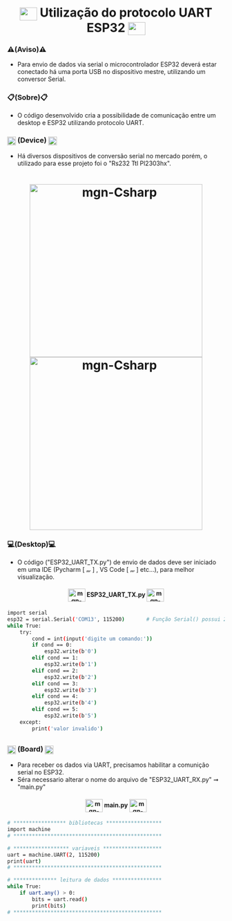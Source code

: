 <h1 align="center">
   <img align="center" alt="mgn-python" height="30" width="40" src="https://cdn.jsdelivr.net/gh/devicons/devicon/icons/python/python-original.svg"> Utilização do protocolo UART ESP32 <img align="center" alt="mgn-Csharp" height="30" width="40" src="https://cdn.jsdelivr.net/gh/devicons/devicon/icons/python/python-original.svg">
 </h1>

### ⚠️(Aviso)⚠️
- Para envio de dados via serial o microcontrolador ESP32 deverá estar conectado há uma porta USB no dispositivo mestre, utilizando um conversor Serial.
    
### 📋(Sobre)📋
- O código desenvolvido cria a possibilidade de comunicação entre um desktop e ESP32 utilizando protocolo UART.


<h3>
<img align="center" alt="mgn-Csharp" height="20" width="20" src="https://user-images.githubusercontent.com/111460258/208280595-2b3bf5fb-46b6-4f87-a27c-633c0e251188.png"> (Device) <img align="center" alt="mgn-Csharp" height="20" width="20" src="https://user-images.githubusercontent.com/111460258/208280595-2b3bf5fb-46b6-4f87-a27c-633c0e251188.png"></h3>

- Há diversos dispositivos de conversão serial no mercado porém, o utilizado para esse projeto foi o "Rs232 Ttl Pl2303hx".


<h1 align="center">
  <img align="center" alt="mgn-Csharp" height="400" width="400" src="https://user-images.githubusercontent.com/111460258/208216182-751a3189-a0aa-4221-8dbe-c55a95b13763.png">
  
   <img align="center" alt="mgn-Csharp" height="400" width="400" src="https://user-images.githubusercontent.com/111460258/208216117-5e3a3e74-9eb6-4039-9548-5d69607bcdb7.png">
</h1>

### 💻(Desktop)💻

- O código ("ESP32_UART_TX.py") de envio de dados deve ser iniciado em uma IDE (Pycharm [ <img align="center" alt="mgn-pycharm" height="10" width="10" src="https://user-images.githubusercontent.com/111460258/208281981-1b50ef97-1792-44a5-8923-1e421b630851.png"> ] , VS Code [ <img align="center" alt="mgn-vscode" height="10" width="10" src="https://cdn.jsdelivr.net/gh/devicons/devicon/icons/vscode/vscode-original.svg"> ] etc...), para melhor visualização.


<h4 align="center">
<img align="center" alt="mgn-Csharp" height="30" width="40" src="https://cdn.jsdelivr.net/gh/devicons/devicon/icons/python/python-original.svg"> ESP32_UART_TX.py <img align="center" alt="mgn-Csharp" height="30" width="40" src="https://cdn.jsdelivr.net/gh/devicons/devicon/icons/python/python-original.svg"></h4>

```bash
import serial                                                  
esp32 = serial.Serial('COM13', 115200)       # Função Serial() possui 2 paramentros, sendo eles: Serial.("Porta COM", "Baud rate")
while True:
    try:
        cond = int(input('digite um comando:'))
        if cond == 0:
            esp32.write(b'0')
        elif cond == 1:
            esp32.write(b'1')
        elif cond == 2:
            esp32.write(b'2')
        elif cond == 3:
            esp32.write(b'3')
        elif cond == 4:
            esp32.write(b'4')
        elif cond == 5:
            esp32.write(b'5')
    except:
        print('valor invalido')
```
##
<h3>
<img align="center" alt="mgn-Csharp" height="20" width="20" src="https://user-images.githubusercontent.com/111460258/208280422-7e2c7c7b-0557-4fc6-a014-bac13ad349f5.png"> (Board) <img align="center" alt="mgn-Csharp" height="20" width="20" src="https://user-images.githubusercontent.com/111460258/208280422-7e2c7c7b-0557-4fc6-a014-bac13ad349f5.png"></h3>

- Para receber os dados via UART, precisamos habilitar a comunição serial no ESP32.
- Séra necessario alterar o nome do arquivo de "ESP32_UART_RX.py" ➞ "main.py"

<h4 align="center">
<img align="center" alt="mgn-Csharp" height="30" width="40" src="https://cdn.jsdelivr.net/gh/devicons/devicon/icons/python/python-original.svg"> main.py <img align="center" alt="mgn-Csharp" height="30" width="40" src="https://cdn.jsdelivr.net/gh/devicons/devicon/icons/python/python-original.svg"></h4>

```bash
# ***************** bibliotecas ******************
import machine
# ************************************************

# ****************** variaveis *******************
uart = machine.UART(2, 115200)
print(uart)
# ************************************************

# ************** leitura de dados ****************
while True:
    if uart.any() > 0:
        bits = uart.read()
        print(bits)
# ************************************************       
```

